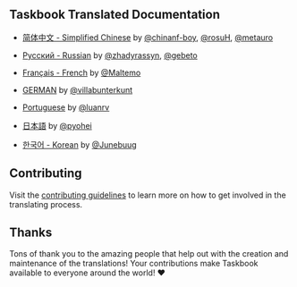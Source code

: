 ## Taskbook Translated Documentation

- [简体中文 - Simplified Chinese](https://github.com/klaussinani/taskbook/blob/master/docs/readme.ZH.md) by [@chinanf-boy](https://github.com/chinanf-boy), [@rosuH](https://github.com/rosuH), [@metauro](https://github.com/metauro)

- [Русский - Russian](https://github.com/klaussinani/taskbook/blob/master/docs/readme.RU.md) by [@zhadyrassyn](https://github.com/zhadyrassyn), [@gebeto](https://github.com/gebeto)

- [Français - French](https://github.com/klaussinani/taskbook/blob/master/docs/readme.FR.md) by [@Maltemo](https://github.com/Maltemo)

- [GERMAN](https://github.com/klauscfhq/taskbook/blob/master/docs/readme.GER.md) by [@villabunterkunt](https://github.com/villabunterkunt)

- [Portuguese](https://github.com/klauscfhq/taskbook/blob/master/docs/readme.PT-BR.md) by [@luanrv](https://github.com/luanrv)

- [日本語](https://github.com/klauscfhq/taskbook/blob/master/docs/readme.JP.md) by [@pyohei](https://github.com/pyohei)

- [한국어 - Korean](https://github.com/klauscfhq/taskbook/blob/master/docs/readme.KR.md) by [@Junebuug](https://github.com/Junebuug)

## Contributing

Visit the [contributing guidelines](https://github.com/klaussinani/taskbook/blob/master/contributing.md#translating-documentation) to learn more on how to get involved in the translating process.

## Thanks

Tons of thank you to the amazing people that help out with the creation and maintenance of the translations! Your contributions make Taskbook available to everyone around the world! ❤️

